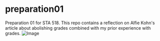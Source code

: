 # preparation01
Preparation 01 for STA 518. This repo contains a reflection on Alfie Kohn's article about abolishing grades combined with my prior experience with grades.
![Image](https://media.giphy.com/media/2YXQZFOFK4cwBPr6Tz/giphy.gif?cid=ecf05e471b4464096e4a6f3994533053a4d4886fcda29032&rid=giphy.gif&ct=g)

